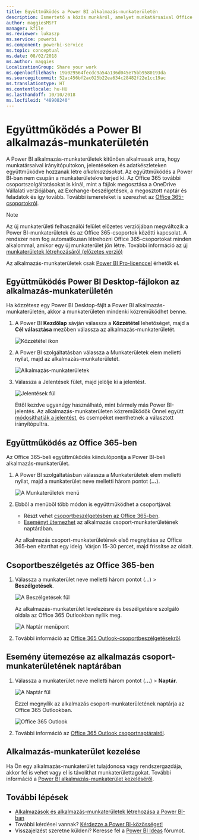 ```yaml
---
title: Együttműködés a Power BI alkalmazás-munkaterületén
description: Ismertető a közös munkáról, amelyet munkatársaival Office 365-szolgáltatásokkal vagy Power BI Desktop-fájlokon az alkalmazás-munkaterületen végezhet, mint amilyen a fájlok megosztása a OneDrive Vállalati verzióban, az Exchange-beszélgetések, a naptár és a feladatok.
author: maggiesMSFT
manager: kfile
ms.reviewer: lukaszp
ms.service: powerbi
ms.component: powerbi-service
ms.topic: conceptual
ms.date: 08/02/2018
ms.author: maggies
LocalizationGroup: Share your work
ms.openlocfilehash: 19a029564fecdc9a54a136d045e75bb9580193da
ms.sourcegitcommit: 52ac456bf2ac025b22ea634c28482f22e1cc19ac
ms.translationtype: HT
ms.contentlocale: hu-HU
ms.lasthandoff: 10/10/2018
ms.locfileid: "48908240"
---
```

# <a name="collaborate-in-your-power-bi-app-workspace"></a>Együttműködés a Power BI alkalmazás-munkaterületén
A Power BI alkalmazás-munkaterületek kitűnően alkalmasak arra, hogy munkatársaival irányítópultokon, jelentéseken és adatkészleteken együttműködve hozzanak létre *alkalmazásokat*. Az együttműködés a Power BI-ban nem csupán a munkaterületekre terjed ki. Az Office 365 további csoportszolgáltatásokat is kínál, mint a fájlok megosztása a OneDrive Vállalati verziójában, az Exchange-beszélgetések, a megosztott naptár és feladatok és így tovább. További ismereteket is szerezhet az [Office 365-csoportokról](https://support.office.com/article/Create-a-group-in-Office-365-7124dc4c-1de9-40d4-b096-e8add19209e9).

> [!NOTE]
> Az új munkaterületi felhasználói felület előzetes verziójában megváltozik a Power BI-munkaterületek és az Office 365-csoportok közötti kapcsolat. A rendszer nem fog automatikusan létrehozni Office 365-csoportokat minden alkalommal, amikor egy új munkaterület jön létre. További információ az [új munkaterületek létrehozásáról (előzetes verzió)](service-create-the-new-workspaces.md)

Az alkalmazás-munkaterületek csak [Power BI Pro-licenccel](service-features-license-type.md) érhetők el.

## <a name="collaborate-on-power-bi-desktop-files-in-your-app-workspace"></a>Együttműködés Power BI Desktop-fájlokon az alkalmazás-munkaterületén
Ha közzétesz egy Power BI Desktop-fájlt a Power BI alkalmazás-munkaterületén, akkor a munkaterületen mindenki közreműködhet benne.

1. A Power BI **Kezdőlap** sávján válassza a **Közzététel** lehetőséget, majd a **Cél választása** mezőben válassza az alkalmazás-munkaterületét.
   
    ![Közzététel ikon](media/service-collaborate-power-bi-workspace/power-bi-group-publish-pbix.png)
2. A Power BI szolgáltatásban válassza a Munkaterületek elem melletti nyilat, majd az alkalmazás-munkaterületét.
   
    ![Alkalmazás-munkaterületek](media/service-collaborate-power-bi-workspace/power-bi-workspace-nav-arrow.png)
3. Válassza a Jelentések fület, majd jelölje ki a jelentést.
   
    ![Jelentések fül](media/service-collaborate-power-bi-workspace/power-bi-workspace-report.png)
   
    Ettől kezdve ugyanúgy használható, mint bármely más Power BI-jelentés. Az alkalmazás-munkaterületen közreműködők Önnel együtt [módosíthatják a jelentést](consumer/end-user-reports.md), és csempéket menthetnek a választott irányítópultra.

## <a name="collaborate-in-office-365"></a>Együttműködés az Office 365-ben
Az Office 365-beli együttműködés kiindulópontja a Power BI-beli alkalmazás-munkaterület.

1. A Power BI szolgáltatásban válassza a Munkaterületek elem melletti nyilat, majd a munkaterület neve melletti három pontot (**...**). 
   
   ![A Munkaterületek menü](media/service-collaborate-power-bi-workspace/power-bi-app-ellipsis.png)
2. Ebből a menüből több módon is együttműködhet a csoportjával: 
   
   * Részt vehet [csoportbeszélgetésben az Office 365-ben](service-collaborate-power-bi-workspace.md#have-a-group-conversation-in-office-365).
   * [Eseményt ütemezhet](service-collaborate-power-bi-workspace.md#schedule-an-event-on-the-group-workspace-calendar) az alkalmazás csoport-munkaterületének naptárában.
   
   Az alkalmazás csoport-munkaterületének első megnyitása az Office 365-ben eltarthat egy ideig. Várjon 15-30 percet, majd frissítse az oldalt.

## <a name="have-a-group-conversation-in-office-365"></a>Csoportbeszélgetés az Office 365-ben
1. Válassza a munkaterület neve melletti három pontot (...) \> **Beszélgetések**. 
   
    ![A Beszélgetések fül](media/service-collaborate-power-bi-workspace/power-bi-app-ellipsis.png)
   
   Az alkalmazás-munkaterület levelezésre és beszélgetésre szolgáló oldala az Office 365 Outlookban nyílik meg.
   
   ![A Naptár menüpont](media/service-collaborate-power-bi-workspace/pbi_grps_o365convo.png)
2. További információ az [Office 365 Outlook-csoportbeszélgetésekről](https://support.office.com/Article/Have-a-group-conversation-a0482e24-a769-4e39-a5ba-a7c56e828b22).

## <a name="schedule-an-event-on-the-apps-group-workspace-calendar"></a>Esemény ütemezése az alkalmazás csoport-munkaterületének naptárában
1. Válassza a munkaterület neve melletti három pontot (**...**) \> **Naptár**. 
   
   ![A Naptár fül](media/service-collaborate-power-bi-workspace/power-bi-app-ellipsis.png)
   
   Ezzel megnyílik az alkalmazás csoport-munkaterületének naptárja az Office 365 Outlookban.
   
   ![Office 365 Outlook](media/service-collaborate-power-bi-workspace/pbi_grps_o365_calendar.png)
2. További információ az [Office 365 Outlook csoportnaptárairól](https://support.office.com/Article/Add-edit-and-subscribe-to-group-events-0cf1ad68-1034-4306-b367-d75e9818376a).

## <a name="manage-an-app-workspace"></a>Alkalmazás-munkaterület kezelése
Ha Ön egy alkalmazás-munkaterület tulajdonosa vagy rendszergazdája, akkor fel is vehet vagy el is távolíthat munkaterülettagokat. További információ a [Power BI alkalmazás-munkaterület kezeléséről](service-manage-app-workspace-in-power-bi-and-office-365.md).

## <a name="next-steps"></a>További lépések
* [Alkalmazások és alkalmazás-munkaterületek létrehozása a Power BI-ban](service-create-distribute-apps.md)
* További kérdései vannak? [Kérdezze a Power BI-közösséget!](http://community.powerbi.com/)
* Visszajelzést szeretne küldeni? Keresse fel a [Power BI Ideas](https://ideas.powerbi.com/forums/265200-power-bi) fórumot.

